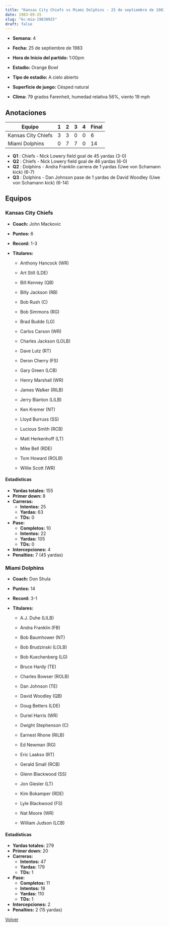 ```yaml
---
title: "Kansas City Chiefs vs Miami Dolphins - 25 de septiembre de 1983"
date: 1983-09-25
slug: "kc-mia-19830925"
draft: false
---
```


* **Semana:** 4
* **Fecha:** 25 de septiembre de 1983

* **Hora de Inicio del partido:** 1:00pm
* **Estadio:** Orange Bowl
* **Tipo de estadio:** A cielo abierto
* **Superficie de juego:** Césped natural
* **Clima:** 79 grados Farenheit, humedad relativa 56%, viento 19 mph





## Anotaciones
| Equipo | 1 | 2 | 3 | 4 | Final |
|--------|---|---|---|---|-------|
| Kansas City Chiefs  | 3 | 3 | 0 | 0  | 6 |
| Miami Dolphins  | 0 | 7 | 7 | 0  | 14 |
* **Q1** : Chiefs - Nick Lowery field goal de 45 yardas (3-0)
* **Q2** : Chiefs - Nick Lowery field goal de 46 yardas (6-0)
* **Q2** : Dolphins - Andra Franklin carrera de 1 yardas (Uwe von Schamann kick) (6-7)
* **Q3** : Dolphins - Dan Johnson pase de 1 yardas de David Woodley (Uwe von Schamann kick) (6-14)


## Equipos


### Kansas City Chiefs
* **Coach:** John Mackovic
* **Puntos:** 6
* **Record:** 1-3
* **Titulares:** 

  * Anthony Hancock (WR) 

  * Art Still (LDE) 

  * Bill Kenney (QB) 

  * Billy Jackson (RB) 

  * Bob Rush (C) 

  * Bob Simmons (RG) 

  * Brad Budde (LG) 

  * Carlos Carson (WR) 

  * Charles Jackson (LOLB) 

  * Dave Lutz (RT) 

  * Deron Cherry (FS) 

  * Gary Green (LCB) 

  * Henry Marshall (WR) 

  * James Walker (RILB) 

  * Jerry Blanton (LILB) 

  * Ken Kremer (NT) 

  * Lloyd Burruss (SS) 

  * Lucious Smith (RCB) 

  * Matt Herkenhoff (LT) 

  * Mike Bell (RDE) 

  * Tom Howard (ROLB) 

  * Willie Scott (WR) 

#### Estadísticas
* **Yardas totales:** 155
* **Primer down:** 8
* **Carreras:**
  * **Intentos:** 25
  * **Yardas:** 63
  * **TDs:** 0
* **Pase:**
  * **Completos:** 10
  * **Intentos:** 22
  * **Yardas:** 105
  * **TDs:** 0
* **Intercepciones:** 4
* **Penalties:** 7 (45 yardas)

### Miami Dolphins
* **Coach:** Don Shula
* **Puntos:** 14
* **Record:** 3-1
* **Titulares:** 

  * A.J. Duhe (LILB) 

  * Andra Franklin (FB) 

  * Bob Baumhower (NT) 

  * Bob Brudzinski (LOLB) 

  * Bob Kuechenberg (LG) 

  * Bruce Hardy (TE) 

  * Charles Bowser (ROLB) 

  * Dan Johnson (TE) 

  * David Woodley (QB) 

  * Doug Betters (LDE) 

  * Duriel Harris (WR) 

  * Dwight Stephenson (C) 

  * Earnest Rhone (RILB) 

  * Ed Newman (RG) 

  * Eric Laakso (RT) 

  * Gerald Small (RCB) 

  * Glenn Blackwood (SS) 

  * Jon Giesler (LT) 

  * Kim Bokamper (RDE) 

  * Lyle Blackwood (FS) 

  * Nat Moore (WR) 

  * William Judson (LCB) 

#### Estadísticas
* **Yardas totales:** 279
* **Primer down:** 20
* **Carreras:**
  * **Intentos:** 47
  * **Yardas:** 179
  * **TDs:** 1
* **Pase:**
  * **Completos:** 11
  * **Intentos:** 18
  * **Yardas:** 110
  * **TDs:** 1
* **Intercepciones:** 2
* **Penalties:** 2 (15 yardas)


[Volver](/historia/1983)
